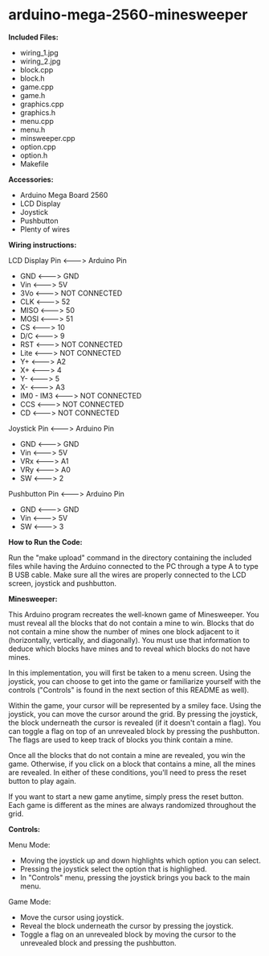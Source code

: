 # arduino-mega-2560-minesweeper

**Included Files:**

- wiring_1.jpg
- wiring_2.jpg
- block.cpp
- block.h
- game.cpp
- game.h
- graphics.cpp
- graphics.h
- menu.cpp
- menu.h
- minsweeper.cpp
- option.cpp
- option.h
- Makefile

**Accessories:**

- Arduino Mega Board 2560
- LCD Display
- Joystick
- Pushbutton
- Plenty of wires

**Wiring instructions:**

LCD Display Pin <---> Arduino Pin

- GND <---> GND
- Vin <---> 5V
- 3Vo <---> NOT CONNECTED
- CLK <---> 52
- MISO <---> 50
- MOSI <---> 51
- CS <---> 10
- D/C <---> 9
- RST <---> NOT CONNECTED
- Lite <---> NOT CONNECTED
- Y+ <---> A2
- X+ <---> 4
- Y- <---> 5
- X- <---> A3
- IM0 - IM3 <---> NOT CONNECTED
- CCS <---> NOT CONNECTED
- CD <---> NOT CONNECTED

Joystick Pin <---> Arduino Pin

- GND <---> GND
- Vin <---> 5V
- VRx <---> A1
- VRy <---> A0
- SW <---> 2

Pushbutton Pin <---> Arduino Pin

- GND <---> GND
- Vin <---> 5V
- SW <---> 3

**How to Run the Code:**

Run the "make upload" command in the directory containing the included files while having the Arduino connected to the PC through a type A to type B USB cable. Make sure all the wires are properly connected to the LCD screen, joystick and pushbutton.

**Minesweeper:**

This Arduino program recreates the well-known game of Minesweeper. You must reveal all the blocks that do not contain a mine to win. Blocks that do not contain a mine show the number of mines one block adjacent to it (horizontally, vertically, and diagonally). You must use that information to deduce which blocks have mines and to reveal which blocks do not have mines.

In this implementation, you will first be taken to a menu screen. Using the joystick, you can choose to get into the game or familiarize yourself with the controls ("Controls" is found in the next section of this README as well).

Within the game, your cursor will be represented by a smiley face. Using the joystick, you can move the cursor around the grid. By pressing the joystick, the block underneath the cursor is revealed (if it doesn't contain a flag). You can toggle a flag on top of an unrevealed block by pressing the pushbutton. The flags are used to keep track of blocks you think contain a mine.

Once all the blocks that do not contain a mine are revealed, you win the game. Otherwise, if you click on a block that contains a mine, all the mines are revealed. In either of these conditions, you'll need to press the reset button to play again.

If you want to start a new game anytime, simply press the reset button. Each game is different as the mines are always randomized throughout the grid.

**Controls:**

Menu Mode:

- Moving the joystick up and down highlights which option you can select.
- Pressing the joystick select the option that is highlighed.
- In "Controls" menu, pressing the joystick brings you back to the main menu.

Game Mode:

- Move the cursor using joystick.
- Reveal the block underneath the cursor by pressing the joystick.
- Toggle a flag on an unrevealed block by moving the cursor to the unrevealed block and pressing the pushbutton.
